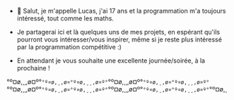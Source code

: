 - 👋 Salut, je m'appelle Lucas, j'ai 17 ans et la programmation m'a toujours intéressé, tout comme les maths.

- Je partagerai ici et là quelques uns de mes projets, en espérant qu'ils pourront vous intéresser/vous inspirer, même si je reste plus intéressé par la programmation compétitive :)

- En attendant je vous souhaite une excellente journée/soirée, à la prochaine !

°º¤ø,¸¸,ø¤º°`°º¤ø,¸,ø¤°º¤ø,¸¸,ø¤º°`°º¤ø,¸¸,ø¤º°`°º¤ø,¸,ø¤°º¤ø,¸¸,ø¤º°`°º¤ø,¸¸,ø¤º°`°º¤ø,¸,ø¤°º¤ø,¸¸,ø¤º°`°º¤ø,¸¸,ø¤º°`°º¤ø,¸,ø¤°º¤ø,¸¸,ø¤º°`°º¤ø,¸
